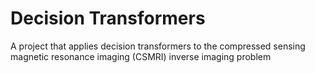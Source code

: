 # Decision Transformers
A project that applies decision transformers to the compressed sensing magnetic resonance imaging (CSMRI) inverse imaging problem
